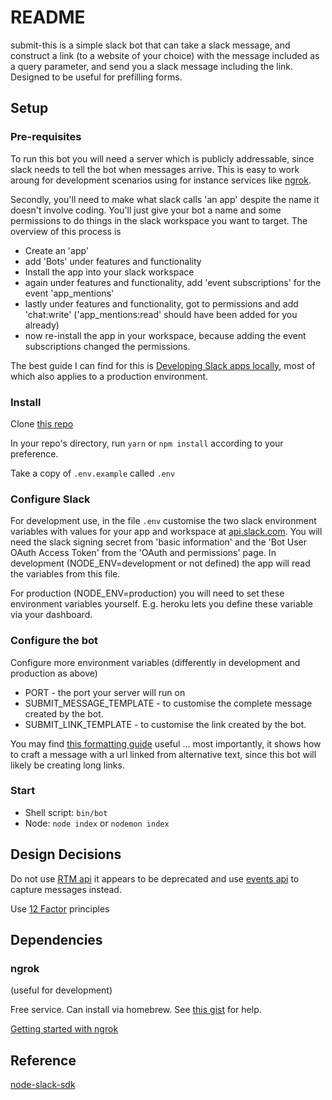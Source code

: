 # README

submit-this is a simple slack bot that can take a slack message, and construct a link (to a website of your choice) with the message included as a query parameter, and send you a slack message including the link. Designed to be useful for prefilling forms.

## Setup

### Pre-requisites

To run this bot you will need a server which is publicly addressable, since slack needs to tell the bot when messages arrive. This is easy to work aroung for development scenarios using for instance services like [ngrok](https://ngrok.com/).

Secondly, you'll need to make what slack calls 'an app' despite the name it doesn't involve coding. You'll just give your bot a name and some permissions to do things in the slack workspace you want to target. The overview of this process is

- Create an 'app'
- add 'Bots' under features and functionality
- Install the app into your slack workspace
- again under features and functionality, add 'event subscriptions' for the event 'app_mentions'
- lastly under features and functionality, got to permissions and add 'chat:write' ('app_mentions:read' should have been added for you already)
- now re-install the app in your workspace, because adding the event subscriptions changed the permissions.

The best guide I can find for this is [Developing Slack apps locally](https://slack.dev/node-slack-sdk/tutorials/local-development), most of which also applies to a production environment.

### Install

Clone [this repo](https://github.com/baob/submit-this)

In your repo's directory, run `yarn` or `npm install` according to your preference.

Take a copy of `.env.example` called `.env`

### Configure Slack

For development use, in the file `.env` customise the two slack environment variables with values for your app and workspace at [api.slack.com](htts://api.slack.com).
You will need the slack signing secret from 'basic information' and the 'Bot User OAuth Access Token' from the 'OAuth and permissions' page.
In development (NODE_ENV=development or not defined) the app will read the variables from this file.

For production (NODE_ENV=production) you will need to set these environment variables yourself. E.g. heroku lets you define these variable via your dashboard.

### Configure the bot

Configure more environment variables (differently in development and production as above)

- PORT - the port your server will run on
- SUBMIT_MESSAGE_TEMPLATE - to customise the complete message created by the bot.  
- SUBMIT_LINK_TEMPLATE - to customise the link created by the bot.  

You may find [this formatting guide](https://api.slack.com/reference/surfaces/formatting#linking-urls) useful ... most importantly, it shows how to craft a message with a url linked from alternative text, since this bot will likely be creating long links.

### Start

- Shell script: `bin/bot`
- Node: `node index` or `nodemon index`

## Design Decisions

Do not use [RTM api](https://slack.dev/node-slack-sdk/rtm-api) it appears to be deprecated and use [events api](https://slack.dev/node-slack-sdk/events-api) to capture messages instead.

Use [12 Factor](https://12factor.net/) principles

## Dependencies

### ngrok

(useful for development)

Free service. Can install via homebrew. See [this gist](https://gist.github.com/wosephjeber/aa174fb851dfe87e644e) for help.

[Getting started with ngrok](https://dashboard.ngrok.com/get-started)

## Reference

[node-slack-sdk](https://github.com/slackapi/node-slack-sdk)
